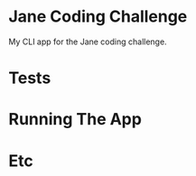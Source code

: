 Jane Coding Challenge
=====================

My CLI app for the Jane coding challenge.

# Tests

# Running The App 

# Etc
